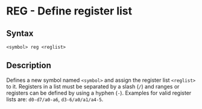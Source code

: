 # REG - Define register list

## Syntax
```assembly
<symbol> reg <reglist>
```

## Description
Defines a new symbol named `<symbol>` and assign the register list `<reglist>` to it. Registers in a list must be separated by a slash (`/`) and ranges or registers can be defined by using a hyphen (`-`). Examples for valid register lists are: `d0-d7/a0-a6`, `d3-6/a0/a1/a4-5`.